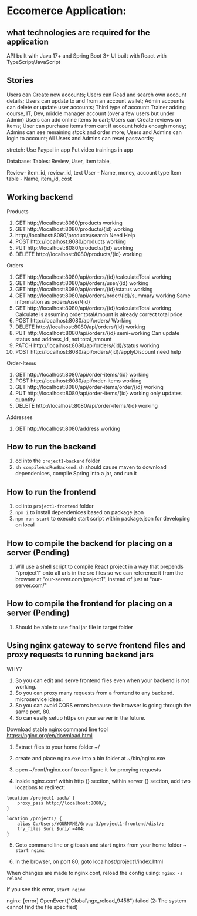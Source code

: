# Eccomerce Application:

## what technologies are required for the application
API built with Java 17+ and Spring Boot 3+
UI built with React with TypeScript/JavaScript

## Stories
Users can Create new accounts;
Users can Read and search own account details;
Users can update to and from an account wallet;
Admin accounts can delete or update user accounts;
Third type of account: Trainer adding course, IT, Dev, middle manager account (over a few users but under Admin)
Users can add online items to cart;
Users can Create reviews on items;
User can purchase items from cart if account holds enough money;
Admins can see remaining stock and order more;
Users and Admins can login to account;
All Users and Admins can reset passwords;

stretch:
Use Paypal in app
Put video trainings in app

Database:
Tables: Review, User, Item table, 

Review- item_id, review_id, text
User - Name, money, account type
Item table - Name, item_id, cost

## Working backend

Products
1. GET http://localhost:8080/products 				working
2. GET http://localhost:8080/products/{id} 			working
3. http://localhost:8080/products/search			Need Help
4. POST http://localhost:8080/products				working
5. PUT http://localhost:8080/products/{id}			working
6. DELETE http://localhost:8080/products/{id}			working

Orders
1. GET http://localhost:8080/api/orders/{id}/calculateTotal 	working
2. GET http://localhost:8080/api/orders/user/{id}		working
3. GET http://localhost:8080/api/orders/{id}/status		working
4. GET http://localhost:8080/api/orders/order/{id}/summary	working		Same information as orders/user/{id}
5. GET http://localhost:8080/api/orders/{id}/calculateTotal	working		Calculate is assuming order.totalAmount is already correct total price
6. POST http://localhost:8080/api/orders/			Working
7. DELETE http://localhost:8080/api/orders/{id}			working
8. PUT http://localhost:8080/api/orders/{id}			semi-working	Can update status and address_id, not total_amount
9. PATCH http://localhost:8080/api/orders/{id}/status		working
10. POST http://localhost:8080/api/orders/{id}/applyDiscount	need help

Order-Items
1. GET http://localhost:8080/api/order-items/{id} 		working
2. POST http://localhost:8080/api/order-items			working
3. GET http://localhost:8080/api/order-items/order/{id}		working
4. PUT http://localhost:8080/api/order-items/{id}		working		only updates quantity
5. DELETE http://localhost:8080/api/order-items/{id}		working

Addresses
1. GET http://localhost:8080/address				working

   
## How to run the backend

1. cd into the ```project1-backend``` folder
2. ```sh compileAndRunBackend.sh``` should cause maven to download dependenices, compile Spring into a jar, and run it

## How to run the frontend
1. cd into ```project1-frontend``` folder
2. ```npm i``` to install dependenices based on package.json
3. ```npm run start``` to execute start script within package.json for developing on local

## How to compile the backend for placing on a server (Pending)

1. Will use a shell script to compile React project in a way that prepends "/project1" onto all urls in the src files so we can reference it from the browser at "our-server.com/project1", instead of just at "our-server.com/"

## How to compile the frontend for placing on a server (Pending)

1. Should be able to use final jar file in target folder


## Using nginx gateway to serve frontend files and proxy requests to running backend jars

WHY?
1. So you can edit and serve frontend files even when your backend is not working.
2. So you can proxy many requests from a frontend to any backend. microservice ideas.
3. So you can avoid CORS errors because the browser is going through the same port, 80.
4. So can easily setup https on your server in the future.

Download stable nginx command line tool https://nginx.org/en/download.html

1. Extract files to your home folder ~/

2. create and place nginx.exe into a bin folder at ~/bin/nginx.exe

3. open ~/conf/nginx.conf to configure it for proxying requests

4. Inside nginx.conf within http {} section, within server {} section, add two locations to redirect:
```
location /project1-back/ {
	proxy_pass http://localhost:8080/;
}

location /project1/ {
	alias C:/Users/YOURNAME/Group-3/project1-frontend/dist/;
	try_files $uri $uri/ =404;
}
```
5. Goto command line or gitbash and start nginx from your home folder ~
```start nginx```

6. In the browser, on port 80, goto localhost/project1/index.html

When changes are made to nginx.conf, reload the config using:
```nginx -s reload```

If you see this error, ```start nginx```

nginx: [error] OpenEvent("Global\ngx_reload_9456") failed (2: The system cannot find the file specified)

